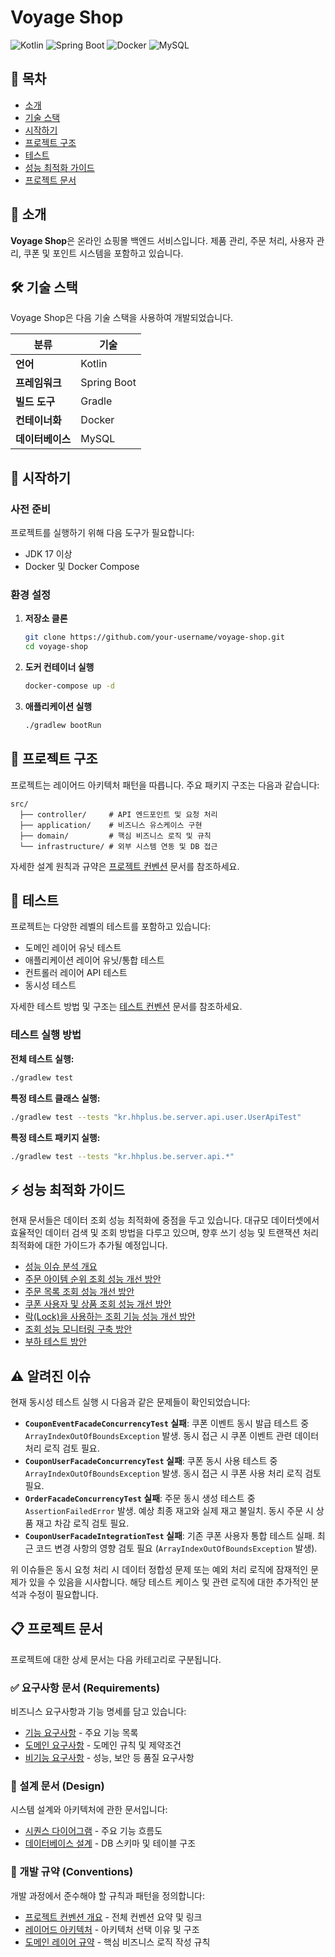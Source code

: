 # Voyage Shop

![Kotlin](https://img.shields.io/badge/Kotlin-7F52FF?style=for-the-badge&logo=kotlin&logoColor=white)
![Spring Boot](https://img.shields.io/badge/Spring_Boot-6DB33F?style=for-the-badge&logo=spring-boot&logoColor=white)
![Docker](https://img.shields.io/badge/Docker-2496ED?style=for-the-badge&logo=docker&logoColor=white)
![MySQL](https://img.shields.io/badge/MySQL-4479A1?style=for-the-badge&logo=mysql&logoColor=white)

## 📑 목차

- [소개](#소개)
- [기술 스택](#기술-스택)
- [시작하기](#시작하기)
- [프로젝트 구조](#프로젝트-구조)
- [테스트](#테스트)
- [성능 최적화 가이드](#성능-최적화-가이드)
- [프로젝트 문서](#프로젝트-문서)

## 📌 소개

**Voyage Shop**은 온라인 쇼핑몰 백엔드 서비스입니다. 제품 관리, 주문 처리, 사용자 관리, 쿠폰 및 포인트 시스템을 포함하고 있습니다.

## 🛠 기술 스택

Voyage Shop은 다음 기술 스택을 사용하여 개발되었습니다.

| 분류 | 기술 |
|------|------|
| **언어** | Kotlin |
| **프레임워크** | Spring Boot |
| **빌드 도구** | Gradle |
| **컨테이너화** | Docker |
| **데이터베이스** | MySQL |

## 🚀 시작하기

### 사전 준비

프로젝트를 실행하기 위해 다음 도구가 필요합니다:

- JDK 17 이상
- Docker 및 Docker Compose

### 환경 설정

1. **저장소 클론**

   ```bash
   git clone https://github.com/your-username/voyage-shop.git
   cd voyage-shop
   ```

2. **도커 컨테이너 실행**

   ```bash
   docker-compose up -d
   ```

3. **애플리케이션 실행**

   ```bash
   ./gradlew bootRun
   ```

## 📂 프로젝트 구조

프로젝트는 레이어드 아키텍처 패턴을 따릅니다. 주요 패키지 구조는 다음과 같습니다:

```
src/
  ├── controller/     # API 엔드포인트 및 요청 처리
  ├── application/    # 비즈니스 유스케이스 구현
  ├── domain/         # 핵심 비즈니스 로직 및 규칙
  └── infrastructure/ # 외부 시스템 연동 및 DB 접근
```

자세한 설계 원칙과 규약은 [프로젝트 컨벤션](./docs/conventions/01.common-conventions.md) 문서를 참조하세요.

## 🧪 테스트

프로젝트는 다양한 레벨의 테스트를 포함하고 있습니다:

- 도메인 레이어 유닛 테스트
- 애플리케이션 레이어 유닛/통합 테스트
- 컨트롤러 레이어 API 테스트
- 동시성 테스트

자세한 테스트 방법 및 구조는 [테스트 컨벤션](./docs/conventions/09.test-conventions.md) 문서를 참조하세요.

### 테스트 실행 방법

**전체 테스트 실행:**
```bash
./gradlew test
```

**특정 테스트 클래스 실행:**
```bash
./gradlew test --tests "kr.hhplus.be.server.api.user.UserApiTest"
```

**특정 테스트 패키지 실행:**
```bash
./gradlew test --tests "kr.hhplus.be.server.api.*"
```

## ⚡️ 성능 최적화 가이드

현재 문서들은 데이터 조회 성능 최적화에 중점을 두고 있습니다. 대규모 데이터셋에서 효율적인 데이터 검색 및 조회 방법을 다루고 있으며, 향후 쓰기 성능 및 트랜잭션 처리 최적화에 대한 가이드가 추가될 예정입니다.

- [성능 이슈 분석 개요](docs/performance/01-performance-issues.md)
- [주문 아이템 순위 조회 성능 개선 방안](docs/performance/02-order-rank-performance-solution.md)
- [주문 목록 조회 성능 개선 방안](docs/performance/03-order-list-performance-solution.md)
- [쿠폰 사용자 및 상품 조회 성능 개선 방안](docs/performance/04-coupon-user-product-performance-solution.md)
- [락(Lock)을 사용하는 조회 기능 성능 개선 방안](docs/performance/05-lock-performance-solution.md)
- [조회 성능 모니터링 구축 방안](docs/performance/06-performance-monitoring.md)
- [부하 테스트 방안](docs/performance/07-load-testing.md)

## ⚠️ 알려진 이슈

현재 동시성 테스트 실행 시 다음과 같은 문제들이 확인되었습니다:

- **`CouponEventFacadeConcurrencyTest` 실패**: 쿠폰 이벤트 동시 발급 테스트 중 `ArrayIndexOutOfBoundsException` 발생. 동시 접근 시 쿠폰 이벤트 관련 데이터 처리 로직 검토 필요.
- **`CouponUserFacadeConcurrencyTest` 실패**: 쿠폰 동시 사용 테스트 중 `ArrayIndexOutOfBoundsException` 발생. 동시 접근 시 쿠폰 사용 처리 로직 검토 필요.
- **`OrderFacadeConcurrencyTest` 실패**: 주문 동시 생성 테스트 중 `AssertionFailedError` 발생. 예상 최종 재고와 실제 재고 불일치. 동시 주문 시 상품 재고 차감 로직 검토 필요.
- **`CouponUserFacadeIntegrationTest` 실패**: 기존 쿠폰 사용자 통합 테스트 실패. 최근 코드 변경 사항의 영향 검토 필요 (`ArrayIndexOutOfBoundsException` 발생).

위 이슈들은 동시 요청 처리 시 데이터 정합성 문제 또는 예외 처리 로직에 잠재적인 문제가 있을 수 있음을 시사합니다. 해당 테스트 케이스 및 관련 로직에 대한 추가적인 분석과 수정이 필요합니다.

## 📋 프로젝트 문서

프로젝트에 대한 상세 문서는 다음 카테고리로 구분됩니다.

### ✅ 요구사항 문서 (Requirements)

비즈니스 요구사항과 기능 명세를 담고 있습니다:

- [기능 요구사항](./docs/requirements/01-functional-requirements.md) - 주요 기능 목록
- [도메인 요구사항](./docs/requirements/02-domain-requirements.md) - 도메인 규칙 및 제약조건
- [비기능 요구사항](./docs/requirements/03-non-functional-requirements.md) - 성능, 보안 등 품질 요구사항

### 📐 설계 문서 (Design)

시스템 설계와 아키텍처에 관한 문서입니다:

- [시퀀스 다이어그램](./docs/design/sequence-diagram.md) - 주요 기능 흐름도
- [데이터베이스 설계](./docs/design/database-design.md) - DB 스키마 및 테이블 구조

### 📏 개발 규약 (Conventions)

개발 과정에서 준수해야 할 규칙과 패턴을 정의합니다:

- [프로젝트 컨벤션 개요](./docs/conventions/01.common-conventions.md) - 전체 컨벤션 요약 및 링크
- [레이어드 아키텍처](./docs/conventions/03.layered-architecture.md) - 아키텍처 선택 이유 및 구조
- [도메인 레이어 규약](./docs/conventions/07.domain-layer.md) - 핵심 비즈니스 로직 작성 규칙
